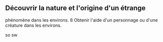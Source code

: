 ## Découvrir la nature et l'origine d'un étrange

phénomène dans les environs.
8 Obtenir l'aide d'un personnage ou d'une créature
dans les environs.

so sw
